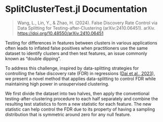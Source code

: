 # SplitClusterTest.jl Documentation

> Wang, L., Lin, Y., & Zhao, H. (2024). False Discovery Rate Control via Data Splitting for Testing-after-Clustering (arXiv:2410.06451). arXiv. <https://doi.org/10.48550/arXiv.2410.06451>
>


Testing for differences in features between clusters in various applications often leads to inflated false positives when practitioners use the same dataset to identify clusters and then test features, an issue commonly known as “double dipping”. 

To address this challenge, inspired by data-splitting strategies for controlling the false discovery rate (FDR) in regressions ([Dai et al., 2023](https://www.tandfonline.com/doi/abs/10.1080/01621459.2022.2060113)), we present a novel method that applies data-splitting to control FDR while maintaining high power in unsupervised clustering. 

We first divide the dataset into two halves, then apply the conventional testing-after-clustering procedure to each half separately and combine the resulting test statistics to form a new statistic for each feature. The new statistic can help control the FDR due to its property of having a sampling distribution that is symmetric around zero for any null feature.
